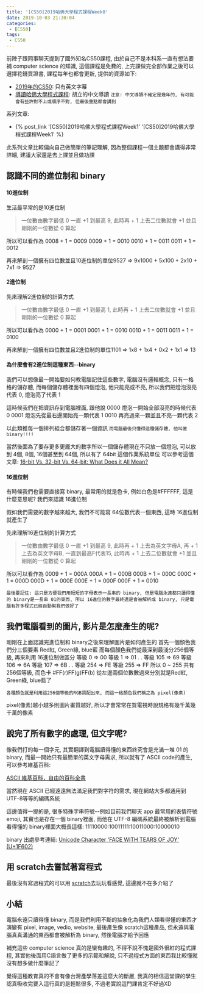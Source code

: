 ```yaml
---
title: '[CS50]2019哈佛大學程式課程Week0'
date: 2019-10-03 21:30:04
categories:
 - [CS50]
tags:
 - CS50
---
```

前陣子跟同事聊天提到了國外知名CS50課程, 由於自己不是本科系一直有想法要補 computer science 的知識, 這個課程是免費的, 上完課做完全部作業之後可以選擇花錢買證書, 課程每年也都會更新, 提供的資源如下:

- [2019年的CS50](https://sihhanwang.github.io/2019/04/09/hexo-tutorial/): 只有英文字幕
- [導讀哈佛大學程式課程](https://www.lidemy.com/courses/192307/lectures/3062865): 胡立的中文導讀
`注意: 中文導讀不確定是幾年的, 有可能會有些許對不上或順序不對, 但最後重點都會講到`

系列文章:
- {% post_link '[CS50]2019哈佛大學程式課程Week1' '[CS50]2019哈佛大學程式課程Week1' %}

此系列文章比較偏向自己做簡單的筆記理解, 因為整個課程一個主題都會講得非常詳細, 建議大家還是去上課並且做功課

## 認識不同的進位制和 binary

#### 10進位制

生活最平常的是10進位制
> 一位數由數字最低 0 一直 +1 到最高 9, 此時再 + 1 上去二位數就會 +1 並且剛剛的一位數從 0 算起

所以可以看作為
0008 + 1 = 0009
0009 + 1 = 0010
0010 + 1 = 0011
0011 + 1 = 0012

再來解剖一個擁有四位數並且10進位制的單位9527
=> 9x1000 + 5x100 + 2x10 + 7x1
=> 9527

#### 2進位制

先來理解2進位制的計算方式
> 一位數由數字最低 0 一直 +1 到最高 1, 此時再 + 1 上去二位數就會 +1 並且剛剛的一位數從 0 算起

所以可以看作為
0000 + 1 = 0001
0001 + 1 = 0010
0010 + 1 = 0011
0011 + 1 = 0100

再來解剖一個擁有四位數並且2進位制的單位1101
=> 1x8 + 1x4 + 0x2 + 1x1
=> 13

#### 為什麼會有2進位制這種東西--binary

我們可以想像最一開始要如何教電腦記住這些數字, 電腦沒有邏輯概念, 只有一格格的儲存體, 而每個儲存體裡面有四個燈泡, 他只能亮或不亮, 所以我們把燈泡沒亮代表 0, 燈泡亮了代表 1

這時候我們在把資訊存到電腦裡面, 跟他說
0000 燈泡一開始全部沒亮的時候代表 0
0001 燈泡先從最右邊開始亮一顆代表 1
0010 再亮過來一顆並且不亮一顆代表 2

以此類推每一個排列組合都儲存著一個資訊
`而電腦最後只懂得這種儲存體, 他叫做 binary!!!!`

當然後面為了要存更多更龐大的數字所以一個儲存體現在不只放一個燈泡, 可以放到 4個, 8個, 16個甚至到 64個, 所以有了 64bit 這個作業系統單位
可以參考這個文章:
[16-bit Vs. 32-bit Vs. 64-bit: What Does it All Mean?](https://digital-photography-school.com/16-bit-vs-32-bit-vs-64-bit-what-does-it-all-mean/)

#### 16進位制

有時候我們也需要直接寫 binary, 最常用的就是色卡, 例如白色是#FFFFFF, 這是什麼意思呢?
我們來認識 16進位制

假如我們需要的數字越來越大, 我們不可能寫 64位數代表一個東西, 這時 16進位制就產生了

先來理解16進位制的計算方式
> 一位數由數字最低 0 一直 +1 到最高 9, 此時再 + 1 上去為英文字母A, 再 + 1 上去為英文字母B, 一直到最高F代表15, 此時再 + 1 上去二位數就會 +1 並且剛剛的一位數從 0 算起

所以可以看作為
0009 + 1 = 000A
000A + 1 = 000B
000B + 1 = 000C
000C + 1 = 000D
000D + 1 = 000E
000E + 1 = 000F
000F + 1 = 0010

`最後要記住: 這只是方便我們用短短的字母表示一長串的 binary, 但是電腦永遠都只讀得懂的 binary是一長串 01的東西, 所以 16進位的數字最終還是會被解析成 binary, 只是電腦有許多程式已經自動幫我們做好了`

## 我們電腦看到的圖片, 影片是怎麼產生的呢?

剛剛在上面認識完進位制和 binary之後來理解圖片是如何產生的
首先一個顏色我們分三個要素 Red紅, Green綠, blue藍
而每個顏色我們從最深到最淺分256個等級, 再來利用 16進位制做區分
等級 0 => 00
等級 1 => 01
      .
      .
等級 105 => 69
等級 106 => 6A
等級 107 => 6B
      .
      .
等級 254 => FE
等級 255 => FF
所以 0 ~ 255 共有256個等級, 而色卡
\#FF(r)FF(g)FF(b)
從左邊兩個位數數過來分別就是Red紅, Green綠, blue藍了

`各種顏色就是利用這256個等級的RGB調配出來, 而這一格顏色我們稱之為 pixel(像素)`

pixel(像素)越小越多則圖片畫質越好, 所以才會常常在買電視時說規格有幾千萬幾千萬的像素

## 說完了所有數字的處理, 但文字呢?
像我們打的每一個字元, 其實翻譯到電腦讀得懂的東西終究會是充滿一堆 01 的 binary, 而最一開始只有最簡單的英文字母需求, 所以就有了 ASCII code的產生, 可以參考維基百科:

[ASCII 維基百科，自由的百科全書](https://zh.wikipedia.org/wiki/ASCII)

當然現在 ASCII 已經遠遠無法滿足我們對字符的需求, 現在網站大多都通用到 UTF-8等等的編碼系統

這邊值得一提的是, 很多特殊字串符號--例如目前我們聊天 app 最常用的表情符號 emoji, 其實也是存在一個 binary裡面, 而他在 UTF-8 編碼系統最終被解析到電腦看得懂的 binary裡面大概長這樣:
11110000:10011111:10011000:10000010

binary 出處參考連結:
[Unicode Character 'FACE WITH TEARS OF JOY' (U+1F602)](https://www.fileformat.info/info/unicode/char/1f602/index.htm)

## 用 scratch去嘗試著寫程式

最後沒有寫過程式的可以用 [scratch](https://scratch.mit.edu)去玩玩看感覺, 這邊就不在多介紹了

## 小結

電腦永遠只讀得懂 binary, 而是我們利用不斷的抽象化為我們人類看得懂的東西才演變有 pixel, image, vedio, website, 最後產生像 scratch這種產品, 但永遠與電腦真真溝通的東西都會被解析為 binary, 然後電腦才給予回應

補充這些 computer science 真的是蠻有趣的, 不得不說不愧是國外很紅的程式課程, 其實他後面用C語言做了更多的示範和解說, 只不過程式方面的東西我比較懂就沒有想多做什麼筆記了

覺得這種教育真的不會有像台灣產學落差這麼大的斷層, 我真的相信這堂課的學生認真吸收完要入這行真的是輕鬆很多, 不過老實說這門課肯定不好過XD
